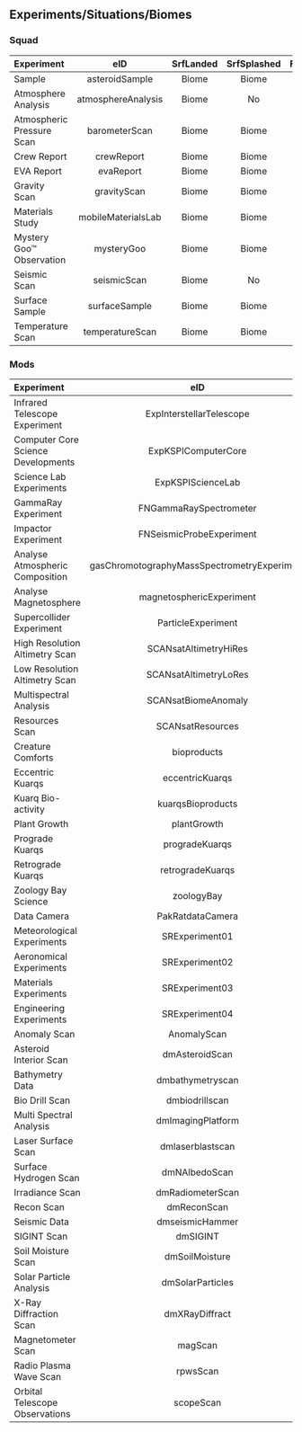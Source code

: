 ## Experiments/Situations/Biomes
### Squad

Experiment                | eID                | SrfLanded | SrfSplashed | FlyingLow | FlyingHigh | InSpaceLow | InSpaceHigh
:-------------------------|:------------------:|:---------:|:-----------:|:---------:|:----------:|:----------:|:-----------:
Sample                    | asteroidSample     | Biome     | Biome       | Biome     | Yes        | Yes        | Yes
Atmosphere Analysis       | atmosphereAnalysis | Biome     | No          | Biome     | Biome      | No         | No
Atmospheric Pressure Scan | barometerScan      | Biome     | Biome       | Yes       | Yes        | Yes        | Yes
Crew Report               | crewReport         | Biome     | Biome       | Biome     | Yes        | Yes        | Yes
EVA Report                | evaReport          | Biome     | Biome       | Biome     | Yes        | Biome      | Yes
Gravity Scan              | gravityScan        | Biome     | Biome       | No        | No         | Biome      | Biome
Materials Study           | mobileMaterialsLab | Biome     | Biome       | Yes       | Yes        | Yes        | Yes
Mystery Goo™ Observation  | mysteryGoo         | Biome     | Biome       | Yes       | Yes        | Yes        | Yes
Seismic Scan              | seismicScan        | Biome     | No          | No        | No         | No         | No
Surface Sample            | surfaceSample      | Biome     | Biome       | No        | No         | No         | No
Temperature Scan          | temperatureScan    | Biome     | Biome       | Biome     | Yes        | Yes        | Yes

### Mods

Experiment                         | eID                                         | SrfLanded | SrfSplashed | FlyingLow | FlyingHigh | InSpaceLow | InSpaceHigh
:----------------------------------|:-------------------------------------------:|:---------:|:-----------:|:---------:|:----------:|:----------:|:-----------:
Infrared Telescope Experiment      | ExpInterstellarTelescope                    | Yes       | Yes         | Yes       | Yes        | Yes        | Yes
Computer Core Science Developments | ExpKSPIComputerCore                         | Yes       | Yes         | Yes       | Yes        | Yes        | Yes
Science Lab Experiments            | ExpKSPIScienceLab                           | Yes       | Yes         | Yes       | Yes        | Yes        | Yes
GammaRay Experiment                | FNGammaRaySpectrometer                      | No        | No          | No        | No         | Yes        | No
Impactor Experiment                | FNSeismicProbeExperiment                    | Yes       | Yes         | Yes       | Yes        | Yes        | Yes
Analyse Atmospheric Composition    | gasChromotographyMassSpectrometryExperiment | Yes       | Yes         | Yes       | Yes        | No         | No
Analyse Magnetosphere              | magnetosphericExperiment                    | No        | No          | No        | No         | Yes        | Yes
Supercollider Experiment           | ParticleExperiment                          | No        | No          | No        | No         | Yes        | Yes
High Resolution Altimetry Scan     | SCANsatAltimetryHiRes                       | No        | No          | No        | No         | No         | No
Low Resolution Altimetry Scan      | SCANsatAltimetryLoRes                       | No        | No          | No        | No         | No         | No
Multispectral Analysis             | SCANsatBiomeAnomaly                         | No        | No          | No        | No         | No         | No
Resources Scan                     | SCANsatResources                            | No        | No          | No        | No         | No         | No
Creature Comforts                  | bioproducts                                 | Biome     | Biome       | No        | No         | Yes        | Yes
Eccentric Kuarqs                   | eccentricKuarqs                             | Biome     | Biome       | No        | No         | Yes        | Yes
Kuarq Bio-activity                 | kuarqsBioproducts                           | Biome     | Biome       | No        | No         | Yes        | Yes
Plant Growth                       | plantGrowth                                 | Biome     | Biome       | No        | No         | Yes        | Yes
Prograde Kuarqs                    | progradeKuarqs                              | Biome     | Biome       | No        | No         | Yes        | Yes
Retrograde Kuarqs                  | retrogradeKuarqs                            | Biome     | Biome       | No        | No         | Yes        | Yes
Zoology Bay Science                | zoologyBay                                  | Biome     | Biome       | Yes       | Yes        | Yes        | Yes
Data Camera                        | PakRatdataCamera                            | Biome     | Biome       | No        | No         | No         | No
Meteorological Experiments         | SRExperiment01                              | Biome     | Biome       | Biome     | Biome      | Biome      | Biome
Aeronomical Experiments            | SRExperiment02                              | Biome     | Biome       | Biome     | Biome      | Biome      | Biome
Materials Experiments              | SRExperiment03                              | Biome     | Biome       | Biome     | Biome      | Biome      | Biome
Engineering Experiments            | SRExperiment04                              | Biome     | Biome       | Biome     | Biome      | Biome      | Biome
Anomaly Scan                       | AnomalyScan                                 | No        | No          | No        | No         | No         | No
Asteroid Interior Scan             | dmAsteroidScan                              | No        | No          | No        | No         | No         | No
Bathymetry Data                    | dmbathymetryscan                            | No        | Biome       | No        | No         | No         | No
Bio Drill Scan                     | dmbiodrillscan                              | Biome     | No          | No        | No         | No         | No
Multi Spectral Analysis            | dmImagingPlatform                           | No        | No          | No        | No         | Biome      | Yes
Laser Surface Scan                 | dmlaserblastscan                            | Biome     | Biome       | No        | No         | No         | No
Surface Hydrogen Scan              | dmNAlbedoScan                               | Biome     | No          | No        | No         | No         | No
Irradiance Scan                    | dmRadiometerScan                            | No        | No          | No        | No         | No         | Yes
Recon Scan                         | dmReconScan                                 | No        | No          | No        | No         | Yes        | No
Seismic Data                       | dmseismicHammer                             | Biome     | No          | No        | No         | No         | No
SIGINT Scan                        | dmSIGINT                                    | No        | No          | No        | No         | Yes        | No
Soil Moisture Scan                 | dmSoilMoisture                              | No        | No          | No        | No         | Yes        | No
Solar Particle Analysis            | dmSolarParticles                            | No        | No          | No        | No         | Yes        | Yes
X-Ray Diffraction Scan             | dmXRayDiffract                              | Biome     | No          | No        | No         | No         | Nos
Magnetometer Scan                  | magScan                                     | Biome     | Yes         | No        | No         | Yes        | Yes
Radio Plasma Wave Scan             | rpwsScan                                    | No        | No          | No        | No         | Yes        | Yes
Orbital Telescope Observations     | scopeScan                                   | No        | No          | No        | No         | Biome      | Yes
